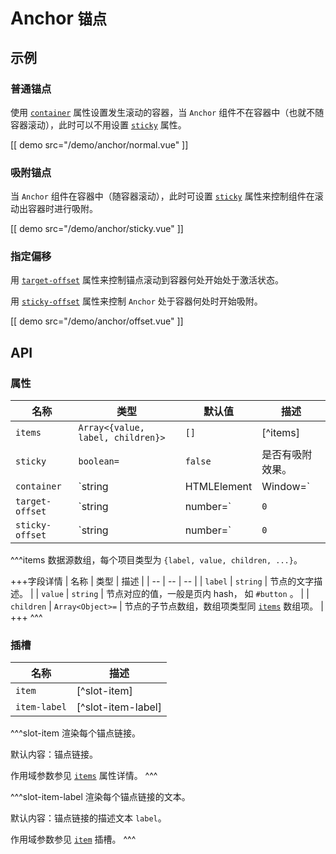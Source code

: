 # Anchor <small>锚点</small>

## 示例

### 普通锚点

使用 [`container`](#props-container) 属性设置发生滚动的容器，当 `Anchor` 组件不在容器中（也就不随容器滚动），此时可以不用设置 [`sticky`](#props-sticky) 属性。

[[ demo src="/demo/anchor/normal.vue" ]]

### 吸附锚点

当 `Anchor` 组件在容器中（随容器滚动），此时可设置 [`sticky`](#props-sticky) 属性来控制组件在滚动出容器时进行吸附。

[[ demo src="/demo/anchor/sticky.vue" ]]

### 指定偏移

用 [`target-offset`](#props-target-offset) 属性来控制锚点滚动到容器何处开始处于激活状态。

用 [`sticky-offset`](#props-sticky-offset) 属性来控制 `Anchor` 处于容器何处时开始吸附。

[[ demo src="/demo/anchor/offset.vue" ]]

## API

### 属性

| 名称 | 类型 | 默认值 | 描述 |
| -- | -- | -- | -- |
| ``items`` | `Array<{value, label, children}>` | `[]` | [^items] |
| ``sticky`` | `boolean=` | `false` | 是否有吸附效果。 |
| ``container`` | `string | HTMLElement | Window=` | - | `Anchor` 吸附与判断锚点激活所参考的容器。 |
| ``target-offset`` | `string | number=` | `0` | 当某个锚点处于到容器的 `target-offset` 位置，那么对应的锚点链接处于激活状态。数值类型值为 `px` 值，也可以传入如 `'10%'` 的百分比字符串，将基于 `container` 对应容器的高度比例进行计算。 |
| ``sticky-offset`` | `string | number=` | `0` | 对于 sticky `Anchor` 而言，当容器滚动到 `sticky-offset` 位置，那么该 `Anchor` 开始吸附。不同值类型含义同 [`target-offset`](#props-target-offset) 属性。 |

^^^items
数据源数组，每个项目类型为 `{label, value, children, ...}`。

+++字段详情
| 名称 | 类型 | 描述 |
| -- | -- | -- |
| `label` | `string` | 节点的文字描述。 |
| `value` | `string` | 节点对应的值，一般是页内 hash， 如 `#button` 。 |
| `children` | `Array<Object>=` | 节点的子节点数组，数组项类型同 [`items`](#props-items) 数组项。 |
+++
^^^

### 插槽

| 名称 | 描述 |
| -- | -- |
| ``item`` | [^slot-item] |
| ``item-label`` | [^slot-item-label] |

^^^slot-item
渲染每个锚点链接。

默认内容：锚点链接。

作用域参数参见 [`items`](#props-items) 属性详情。
^^^

^^^slot-item-label
渲染每个锚点链接的文本。

默认内容：锚点链接的描述文本 `label`。

作用域参数参见 [`item`](#slots-item) 插槽。
^^^
